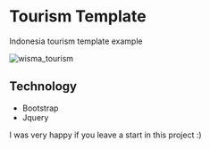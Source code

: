 # Tourism Template
Indonesia tourism template example

![wisma_tourism](https://user-images.githubusercontent.com/25165999/56662279-d470c580-66cd-11e9-8154-55c05fb9e568.png)

## Technology
*  Bootstrap
*  Jquery

I was very happy if you leave a start in this project :)
